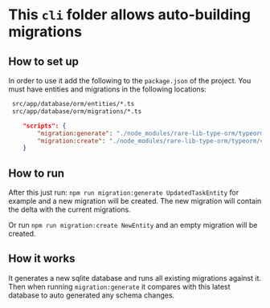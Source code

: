 
# This `cli` folder allows auto-building migrations

## How to set up

In order to use it add the following to the `package.json` of the project.
You must have entities and migrations in the following locations:

``` sh
 src/app/database/orm/entities/*.ts
 src/app/database/orm/migrations/*.ts
```

``` JSON
    "scripts": {
        "migration:generate": "./node_modules/rare-lib-type-orm/typeorm/cli/migration-generate.sh",
        "migration:create": "./node_modules/rare-lib-type-orm/typeorm/cli/migration-create.sh"
    }
```

## How to run

After this just run:
`npm run migration:generate UpdatedTaskEntity` for example and a new migration will be created.
The new migration will contain the delta with the current migrations.

Or run `npm run migration:create NewEntity` and an empty migration will be created.

## How it works

It generates a new sqlite database and runs all existing migrations against it.
Then when running `migration:generate` it compares with this latest database
to auto generated any schema changes.
